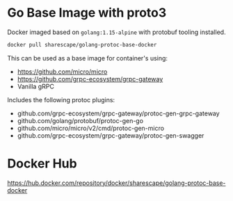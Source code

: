 # Go Base Image with proto3
Docker imaged based on `golang:1.15-alpine` with protobuf tooling installed.

```sh
docker pull sharescape/golang-protoc-base-docker
```

This can be used as a base image for container's using: 
 - https://github.com/micro/micro
 - https://github.com/grpc-ecosystem/grpc-gateway
 - Vanilla gRPC

Includes the following protoc plugins: 
 - github.com/grpc-ecosystem/grpc-gateway/protoc-gen-grpc-gateway
 - github.com/golang/protobuf/protoc-gen-go
 - github.com/micro/micro/v2/cmd/protoc-gen-micro
 - github.com/grpc-ecosystem/grpc-gateway/protoc-gen-swagger

# Docker Hub
<https://hub.docker.com/repository/docker/sharescape/golang-protoc-base-docker>
